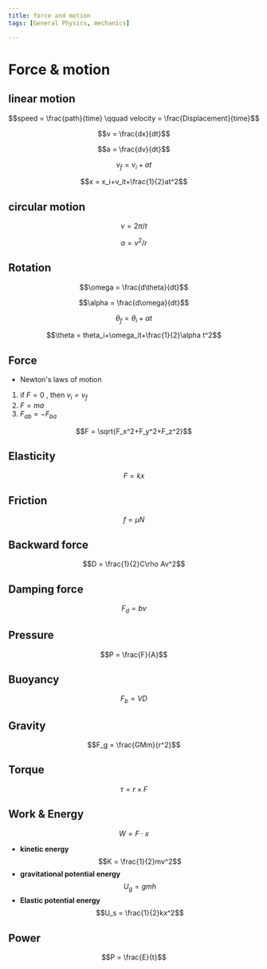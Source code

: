 ```yaml
---
title: force and motion
tags: [General Physics, mechanics]

---
```


# Force & motion
## linear motion
$$speed = \frac{path}{time} \qquad velocity = \frac{Displacement}{time}$$

$$v = \frac{dx}{dt}$$

$$a = \frac{dv}{dt}$$

$$v_f = v_i+at$$

$$x = x_i+v_it+\frac{1}{2}at^2$$

## circular motion
$$v = 2\pi/t$$

$$a = v^2/r$$

## Rotation
$$\omega = \frac{d\theta}{dt}$$

$$\alpha = \frac{d\omega}{dt}$$

$$\theta_f = \theta_i+\alpha t$$

$$\theta = theta_i+\omega_it+\frac{1}{2}\alpha t^2$$
## Force
* Newton's laws of motion
1. if $F = 0$ , then $v_i = v_f$
2. $F = ma$
3. $F_{ab} = -F_{ba}$

$$F = \sqrt{F_x^2+F_y^2+F_z^2}$$

## Elasticity
$$F = kx$$

## Friction
$$f = \mu N$$

## Backward force
$$D = \frac{1}{2}C\rho Av^2$$

## Damping force
$$F_d = bv$$

## Pressure
$$P = \frac{F}{A}$$

## Buoyancy
$$F_b = VD$$

## Gravity
$$F_g = \frac{GMm}{r^2}$$

## Torque
$$\tau = r\times F$$

## Work & Energy
$$W = F\cdot x$$

* **kinetic energy**
$$K = \frac{1}{2}mv^2$$
* **gravitational potential energy**
$$U_g = gmh$$
* **Elastic potential energy**
$$U_s = \frac{1}{2}kx^2$$
## Power
$$P = \frac{E}{t}$$